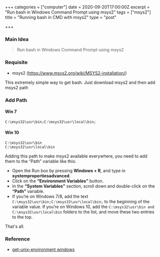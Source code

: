+++
categories = ["computer"]
date = 2020-09-20T17:00:00Z
excerpt = "Run bash in Windows Command Prompt using msys2"
tags = ["msys2"]
title = "Running bash in CMD with msys2"
type = "post"

+++
### Main Idea
>Run bash in Windows Command Prompt using msys2

### Requisite
- msys2 (https://www.msys2.org/wiki/MSYS2-installation/)

This extremely simple way to get bash. Just download msys2 and then add msys2 path

### Add Path
#### Win 7
    C:\msys32\usr\bin;C:\msys32\usr\local\bin;

#### Win 10
    C:\msys32\usr\bin
    C:\msys32\usr\local\bin

Adding this path to make msys2 available everywhere, you need to add them to the “Path” variable like this:

- Open the Run box by pressing **Windows + R**, and type in **systempropertiesadvanced**.
- Click on the **“Environment Variables”** button.
- In the **“System Variables”** section, scroll down and double-click on the **“Path”** variable.
- If you’re on Windows 7/8, add the text ```C:\msys32\usr\bin;C:\msys32\usr\local\bin;``` to the beginning of the variable value. If you’re on Windows 10, add the ```C:\msys32\usr\bin and C:\msys32\usr\local\bin``` folders to the list, and move these two entries to the top.

That's all.

### Reference
-  [get-unix-environment windows](https://www.booleanworld.com/get-unix-linux-environment-windows-msys2/)

